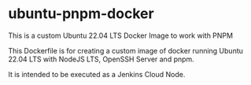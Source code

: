 # ubuntu-pnpm-docker

This is a custom Ubuntu 22.04 LTS Docker Image to work with PNPM

This Dockerfile is for creating a custom image of docker running Ubuntu 22.04 LTS with NodeJS LTS, OpenSSH Server and pnpm.

It is intended to be executed as a Jenkins Cloud Node.
